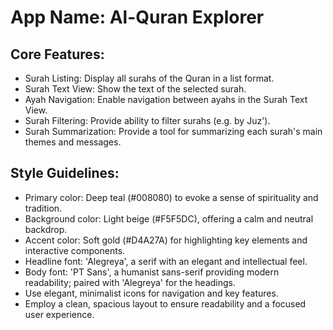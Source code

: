 # **App Name**: Al-Quran Explorer

## Core Features:

- Surah Listing: Display all surahs of the Quran in a list format.
- Surah Text View: Show the text of the selected surah.
- Ayah Navigation: Enable navigation between ayahs in the Surah Text View.
- Surah Filtering: Provide ability to filter surahs (e.g. by Juz').
- Surah Summarization: Provide a tool for summarizing each surah's main themes and messages.

## Style Guidelines:

- Primary color: Deep teal (#008080) to evoke a sense of spirituality and tradition.
- Background color: Light beige (#F5F5DC), offering a calm and neutral backdrop.
- Accent color: Soft gold (#D4A27A) for highlighting key elements and interactive components.
- Headline font: 'Alegreya', a serif with an elegant and intellectual feel.
- Body font: 'PT Sans', a humanist sans-serif providing modern readability; paired with 'Alegreya' for the headings.
- Use elegant, minimalist icons for navigation and key features.
- Employ a clean, spacious layout to ensure readability and a focused user experience.